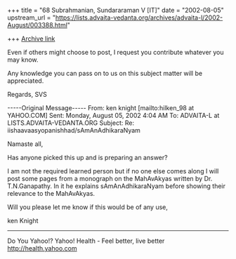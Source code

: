 +++
title = "68 Subrahmanian, Sundararaman V [IT]"
date = "2002-08-05"
upstream_url = "https://lists.advaita-vedanta.org/archives/advaita-l/2002-August/003388.html"

+++
[Archive link](https://lists.advaita-vedanta.org/archives/advaita-l/2002-August/003388.html)

Even if others might choose to post, I request you contribute whatever you
may know.

Any knowledge you can pass on to us on this subject matter will be
appreciated.

Regards,
SVS

-----Original Message-----
From: ken knight [mailto:hilken_98 at YAHOO.COM]
Sent: Monday, August 05, 2002 4:04 AM
To: ADVAITA-L at LISTS.ADVAITA-VEDANTA.ORG
Subject: Re: iishaavaasyopanishhad/sAmAnAdhikaraNyam


Namaste all,

Has anyone picked this up and is preparing an answer?

I am not the required learned person but if no one
else comes along I will post some pages from a
monograph on the MahAvAkyas written by Dr.
T.N.Ganapathy. In it he explains sAmAnAdhikaraNyam
before  showing their relevance to the MahAvAkyas.

Will you please let me know if this would be of any
use,

ken Knight


__________________________________________________
Do You Yahoo!?
Yahoo! Health - Feel better, live better
http://health.yahoo.com

